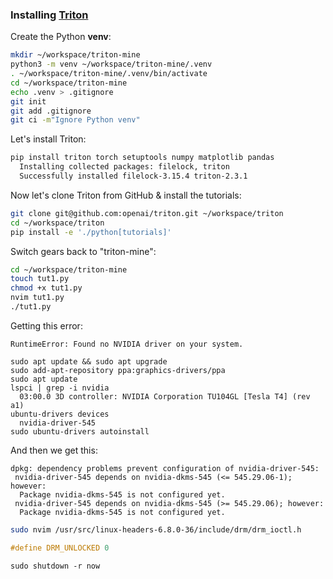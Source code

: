 ### Installing [Triton](https://triton-lang.org/main/getting-started/installation.html)

Create the Python **venv**:

```bash
mkdir ~/workspace/triton-mine
python3 -m venv ~/workspace/triton-mine/.venv
. ~/workspace/triton-mine/.venv/bin/activate
cd ~/workspace/triton-mine
echo .venv > .gitignore
git init
git add .gitignore
git ci -m"Ignore Python venv"
```

Let's install Triton:

```bash
pip install triton torch setuptools numpy matplotlib pandas
  Installing collected packages: filelock, triton
  Successfully installed filelock-3.15.4 triton-2.3.1
```

Now let's clone Triton from GitHub & install the tutorials:

```bash
git clone git@github.com:openai/triton.git ~/workspace/triton
cd ~/workspace/triton
pip install -e './python[tutorials]'
```

Switch gears back to "triton-mine":

```bash
cd ~/workspace/triton-mine
touch tut1.py
chmod +x tut1.py
nvim tut1.py
./tut1.py
```

Getting this error:

```
RuntimeError: Found no NVIDIA driver on your system.
```

```
sudo apt update && sudo apt upgrade
sudo add-apt-repository ppa:graphics-drivers/ppa
sudo apt update
lspci | grep -i nvidia
  03:00.0 3D controller: NVIDIA Corporation TU104GL [Tesla T4] (rev a1)
ubuntu-drivers devices
  nvidia-driver-545
sudo ubuntu-drivers autoinstall
```

And then we get this:

```
dpkg: dependency problems prevent configuration of nvidia-driver-545:
 nvidia-driver-545 depends on nvidia-dkms-545 (<= 545.29.06-1); however:
  Package nvidia-dkms-545 is not configured yet.
 nvidia-driver-545 depends on nvidia-dkms-545 (>= 545.29.06); however:
  Package nvidia-dkms-545 is not configured yet.
```

```bash
sudo nvim /usr/src/linux-headers-6.8.0-36/include/drm/drm_ioctl.h
```

```c
#define DRM_UNLOCKED 0
```

```
sudo shutdown -r now
```

<!--
When I run my small `triton.py` code from the [tutorial](), I get the following error:

```
ModuleNotFoundError: No module named 'triton.language'; 'triton' is not a package
```

I think this was caused by `triton` version 3.0.0, but when I `pip install
triton` after I removed it I got version 2.3.1.

-->
